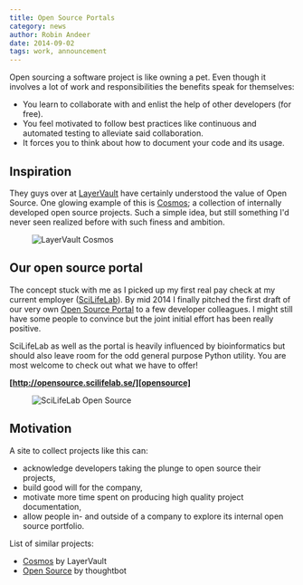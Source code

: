 ```yaml
---
title: Open Source Portals
category: news
author: Robin Andeer
date: 2014-09-02
tags: work, announcement
---
```


Open sourcing a software project is like owning a pet. Even though it involves a lot of work and responsibilities the benefits speak for themselves:

- You learn to collaborate with and enlist the help of other developers (for free).
- You feel motivated to follow best practices like continuous and automated testing to alleviate said collaboration.
- It forces you to think about how to document your code and its usage.

## Inspiration

They guys over at [LayerVault][layervault] have certainly understood the value of Open Source. One glowing example of this is [Cosmos][cosmos]; a collection of internally developed open source projects. Such a simple idea, but still something I'd never seen realized before with such finess and ambition.

<figure><img src="/images/open-source-portals-cosmos.png" alt="LayerVault Cosmos"></figure>

## Our open source portal

The concept stuck with me as I picked up my first real pay check at my current employer ([SciLifeLab][scilife]). By mid 2014 I finally pitched the first draft of our very own [Open Source Portal][opensource] to a few developer colleagues. I might still have some people to convince but the joint initial effort has been really positive.

SciLifeLab as well as the portal is heavily influenced by bioinformatics but should also leave room for the odd general purpose Python utility. You are most welcome to check out what we have to offer!

**[http://opensource.scilifelab.se/][opensource]**

<figure><img src="http://img.svbtle.com/7d1xlwp6heh14w.png" alt="SciLifeLab Open Source"></figure>

## Motivation

A site to collect projects like this can:

- acknowledge developers taking the plunge to open source their projects,
- build good will for the company,
- motivate more time spent on producing high quality project documentation,
- allow people in- and outside of a company to explore its internal open source portfolio.

List of similar projects:

- [Cosmos][cosmos] by LayerVault
- [Open Source][thoughtbot] by thoughtbot

[layervault]: https://layervault.com/
[cosmos]: http://cosmos.layervault.com/
[opensource]: http://opensource.scilifelab.se/
[scilife]: http://www.scilifelab.se/
[thoughtbot]: http://thoughtbot.com/open-source
[clinical-genomics]: http://www.scilifelab.se/facilities/clinical-genomics/
